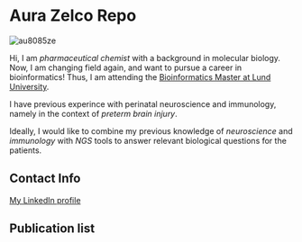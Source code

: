 # Aura Zelco Repo

![au8085ze](https://user-images.githubusercontent.com/90723501/133410505-61ade18d-ee2f-46e3-b2d7-9ff20f8a3221.jpg)

Hi,
I am _pharmaceutical chemist_ with a background in molecular biology. Now, I am changing field again, and want to pursue a career in bioinformatics! Thus, I am attending the [Bioinformatics Master at Lund University](https://www.biology.lu.se/education/masters-degree-programmes/masters-programme-bioinformatics). 

I have previous experince with perinatal neuroscience and immunology, namely in the context of _preterm brain injury_. 

Ideally, I would like to combine my previous knowledge of _neuroscience_ and _immunology_ with _NGS_ tools to answer relevant biological questions for the patients. 

## Contact Info
[My LinkedIn profile](https://www.linkedin.com/in/aura-zelco/)

## Publication list


